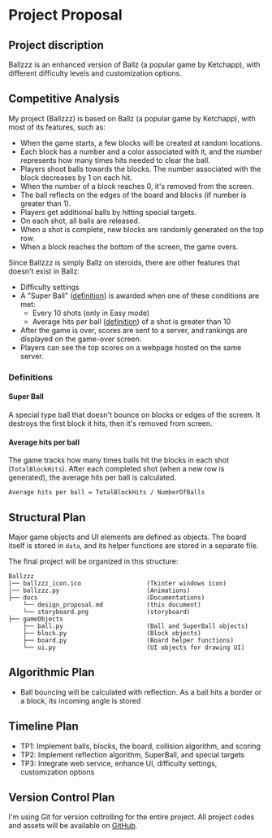 # Project Proposal

## Project discription

Ballzzz is an enhanced version of Ballz (a popular game by Ketchapp), with different difficulty levels and 
customization options.

## Competitive Analysis

My project (Ballzzz) is based on Ballz (a popular game by Ketchapp), with most of its features, such as:

- When the game starts, a few blocks will be created at random locations.
- Each block has a number and a color associated with it, and the number represents how many times hits needed to clear 
the ball.
- Players shoot balls towards the blocks. The number associated with the block decreases by 1 on each hit.
- When the number of a block reaches 0, it's removed from the screen.
- The ball reflects on the edges of the board and blocks (if number is greater than 1).
- Players get additional balls by hitting special targets.
- On each shot, all balls are released.
- When a shot is complete, new blocks are randomly generated on the top row.
- When a block reaches the bottom of the screen, the game overs.

Since Ballzzz is simply Ballz on steroids, there are other features that doesn't exist in Ballz:

- Difficulty settings
- A "Super Ball" ([definition](#super-ball)) is awarded when one of these conditions are met:
  - Every 10 shots (only in Easy mode)
  - Average hits per ball ([definition](#average-hits-per-ball)) of a shot is greater than 10
- After the game is over, scores are sent to a server, and rankings are displayed on the game-over screen.
- Players can see the top scores on a webpage hosted on the same server.

### Definitions

#### Super Ball

A special type ball that doesn't bounce on blocks or edges of the screen. It destroys the first block it hits, then 
it's removed from screen.

#### Average hits per ball

The game tracks how many times balls hit the blocks in each shot (`TotalBlockHits`). After each completed shot (when a 
new row is generated), the average hits per ball is calculated.

`Average hits per ball = TotalBlockHits / NumberOfBalls`

## Structural Plan

Major game objects and UI elements are defined as objects. The board itself is stored in `data`, and its helper 
functions are stored in a separate file.

The final project will be organized in this structure:

```
Ballzzz
|── ballzzz_icon.ico                  (Tkinter windows icon)
|── ballzzz.py                        (Animations)
├── docs                              (Documentations)
    └── design_proposal.md            (this document)
    └── storyboard.png                (storyboard)
├── gameObjects
    ├── ball.py                       (Ball and SuperBall objects)
    ├── block.py                      (Block objects)
    ├── board.py                      (Board helper functions)
    └── ui.py                         (UI objects for drawing UI)
```
## Algorithmic Plan

- Ball bouncing will be calculated with reflection. As a ball hits a border or a block, its incoming angle is stored

## Timeline Plan

- TP1: Implement balls, blocks, the board, collision algorithm, and scoring
- TP2: Implement reflection algorithm, SuperBall, and special targets
- TP3: Integrate web service, enhance UI, difficulty settings, customization options
## Version Control Plan

I'm using Git for version coltrolling for the entire project. All project codes and assets will be available on 
[GitHub](https://github.com/chrisx8/Ballzzz/).